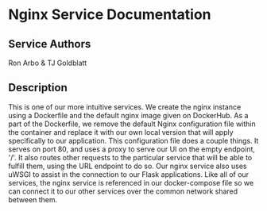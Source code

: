 # Nginx Service Documentation

## Service Authors
Ron Arbo & TJ Goldblatt

## Description
This is one of our more intuitive services. We create the nginx instance using a Dockerfile and the default nginx image given on DockerHub. As a part of the Dockerfile, we remove the default Nginx configuration file within the container and replace it with our own local version that will apply specifically to our application. This configuration file does a couple things. It serves on port 80, and uses a proxy to serve our UI on the empty endpoint, '/'. It also routes other requests to the particular service that will be able to fulfill them, using the URL endpoint to do so. Our nginx service also uses uWSGI to assist in the connection to our Flask applications. Like all of our services, the nginx service is referenced in our docker-compose file so we can connect it to our other services over the common network shared between them.